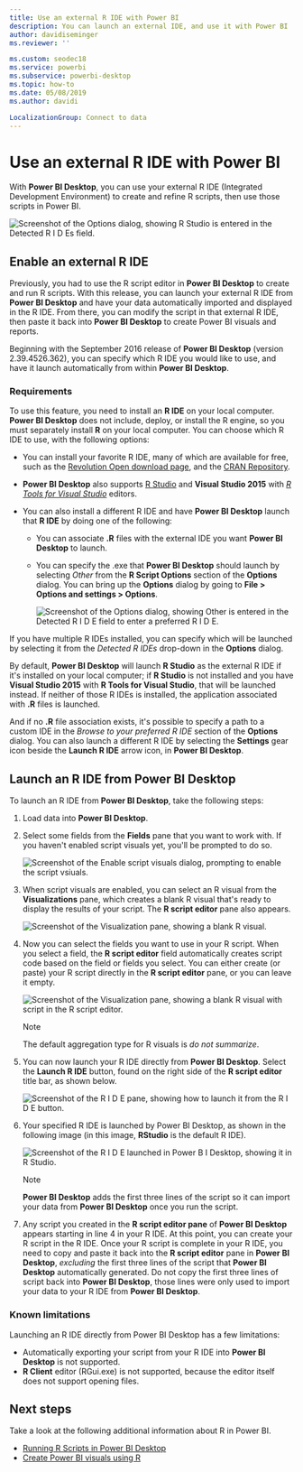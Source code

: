 ```yaml
---
title: Use an external R IDE with Power BI
description: You can launch an external IDE, and use it with Power BI
author: davidiseminger
ms.reviewer: ''

ms.custom: seodec18
ms.service: powerbi
ms.subservice: powerbi-desktop
ms.topic: how-to
ms.date: 05/08/2019
ms.author: davidi

LocalizationGroup: Connect to data
---
```

# Use an external R IDE with Power BI
With **Power BI Desktop**, you can use your external R IDE (Integrated Development Environment) to create and refine R scripts, then use those scripts in Power BI.

![Screenshot of the Options dialog, showing R Studio is entered in the Detected R I D Es field.](media/desktop-r-ide/r-ide_1a.png)

## Enable an external R IDE
Previously, you had to use the R script editor in **Power BI Desktop** to create and run R scripts. With this release, you can launch your external R IDE from **Power BI Desktop** and have your data automatically imported and displayed in the R IDE. From there, you can modify the script in that external R IDE, then paste it back into **Power BI Desktop** to create Power BI visuals and reports.

Beginning with the September 2016 release of **Power BI Desktop** (version 2.39.4526.362), you can specify which R IDE you would like to use, and have it launch automatically from within **Power BI Desktop**.

### Requirements
To use this feature, you need to install an **R IDE** on your local computer. **Power BI Desktop** does not include, deploy, or install the R engine, so you must separately install **R** on your local computer. You can choose which R IDE to use, with the following options:

* You can install your favorite R IDE, many of which are available for free, such as the [Revolution Open download page](https://mran.revolutionanalytics.com/download/), and the [CRAN Repository](https://cran.r-project.org/bin/windows/base/).
* **Power BI Desktop** also supports [R Studio](https://www.rstudio.com/) and **Visual Studio 2015** with [*R Tools for Visual Studio*](/visualstudio/rtvs) editors.
* You can also install a different R IDE and have **Power BI Desktop** launch that **R IDE** by doing one of the following:
  
  * You can associate **.R** files with the external IDE you want **Power BI Desktop** to launch.
  * You can specify the .exe that **Power BI Desktop** should launch by selecting *Other* from the **R Script Options** section of the **Options** dialog. You can bring up the **Options** dialog by going to **File > Options and settings > Options**.
    
    ![Screenshot of the Options dialog, showing Other is entered in the Detected R I D E field to enter a preferred R I D E.](media/desktop-r-ide/r-ide_1b.png)

If you have multiple R IDEs installed, you can specify which will be launched by selecting it from the *Detected R IDEs* drop-down in the **Options** dialog.

By default, **Power BI Desktop** will launch **R Studio** as the external R IDE if it's installed on your local computer; if **R Studio** is not installed and you have **Visual Studio 2015** with **R Tools for Visual Studio**, that will be launched instead. If neither of those R IDEs is installed, the application associated with **.R** files is launched.

And if no **.R** file association exists, it's possible to specify a path to a custom IDE in the *Browse to your preferred R IDE* section of the **Options** dialog. You can also launch a different R IDE by selecting the **Settings** gear icon beside the **Launch R IDE** arrow icon, in **Power BI Desktop**.

## Launch an R IDE from Power BI Desktop
To launch an R IDE from **Power BI Desktop**, take the following steps:

1. Load data into **Power BI Desktop**.
2. Select some fields from the **Fields** pane that you want to work with. If you haven't enabled script visuals yet, you'll be prompted to do so.
   
   ![Screenshot of the Enable script visuals dialog, prompting to enable the script vsiuals.](media/desktop-r-ide/r-ide_3.png)
3. When script visuals are enabled, you can select an R visual from the **Visualizations** pane, which creates a blank R visual that's ready to display the results of your script. The **R script editor** pane also appears.
   
   ![Screenshot of the Visualization pane, showing a blank R visual.](media/desktop-r-ide/r-ide_4.png)
4. Now you can select the fields you want to use in your R script. When you select a field, the **R script editor** field automatically creates script code based on the field or fields you select. You can either create (or paste) your R script directly in the **R script editor** pane, or you can leave it empty.
   
   ![Screenshot of the Visualization pane, showing a blank R visual with script in the R script editor.](media/desktop-r-ide/r-ide_5.png)
   
   > [!NOTE]
   > The default aggregation type for R visuals is *do not summarize*.
   > 
   > 
5. You can now launch your R IDE directly from **Power BI Desktop**. Select the **Launch R IDE** button, found on the right side of the **R script editor** title bar, as shown below.
   
   ![Screenshot of the R I D E pane, showing how to launch it from the R I D E button.](media/desktop-r-ide/r-ide_6.png)
6. Your specified R IDE is launched by Power BI Desktop, as shown in the following image (in this image, **RStudio** is the default R IDE).
   
   ![Screenshot of the R I D E launched in Power B I Desktop, showing it in R Studio.](media/desktop-r-ide/r-ide_7.png)
   
   > [!NOTE]
   > **Power BI Desktop** adds the first three lines of the script so it can import your data from **Power BI Desktop** once you run the script.
   > 
   > 
7. Any script you created in the **R script editor pane** of **Power BI Desktop** appears starting in line 4 in your R IDE. At this point, you can create your R script in the R IDE. Once your R script is complete in your R IDE, you need to copy and paste it back into the **R script editor** pane in **Power BI Desktop**, *excluding* the first three lines of the script that **Power BI Desktop** automatically generated. Do not copy the first three lines of script back into **Power BI Desktop**, those lines were only used to import your data to your R IDE from **Power BI Desktop**.

### Known limitations
Launching an R IDE directly from Power BI Desktop has a few limitations:

* Automatically exporting your script from your R IDE into **Power BI Desktop** is not supported.
* **R Client** editor (RGui.exe) is not supported, because the editor itself does not support opening files.

## Next steps
Take a look at the following additional information about R in Power BI.

* [Running R Scripts in Power BI Desktop](desktop-r-scripts.md)
* [Create Power BI visuals using R](../create-reports/desktop-r-visuals.md)
